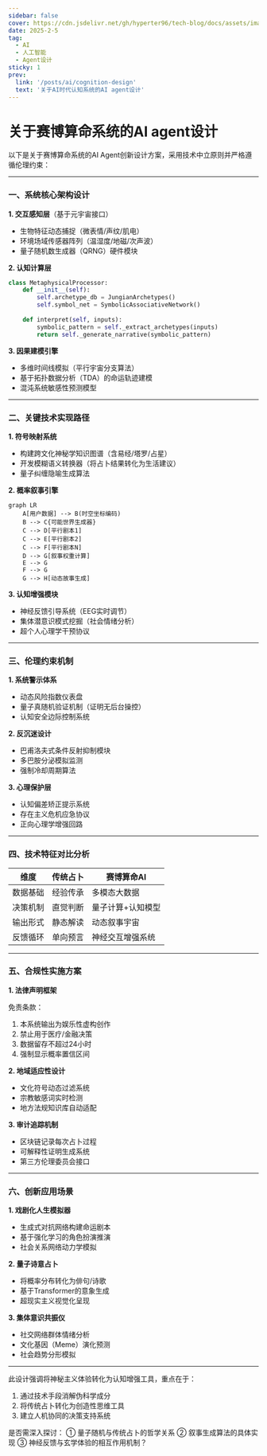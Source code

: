 ```yaml
---
sidebar: false
cover: https://cdn.jsdelivr.net/gh/hyperter96/tech-blog/docs/assets/images/background2.jpg
date: 2025-2-5
tag:
  - AI
  - 人工智能
  - Agent设计
sticky: 1
prev:
  link: '/posts/ai/cognition-design'
  text: '关于AI时代认知系统的AI agent设计'
---
```


# 关于赛博算命系统的AI agent设计

以下是关于赛博算命系统的AI Agent创新设计方案，采用技术中立原则并严格遵循伦理约束：

---

### 一、系统核心架构设计
**1. 交互感知层**（基于元宇宙接口）
- 生物特征动态捕捉（微表情/声纹/肌电）
- 环境场域传感器阵列（温湿度/地磁/次声波）
- 量子随机数生成器（QRNG）硬件模块

**2. 认知计算层**

```python
class MetaphysicalProcessor:
    def __init__(self):
        self.archetype_db = JungianArchetypes()
        self.symbol_net = SymbolicAssociativeNetwork()
        
    def interpret(self, inputs):
        symbolic_pattern = self._extract_archetypes(inputs)
        return self._generate_narrative(symbolic_pattern)
```

**3. 因果建模引擎**
- 多维时间线模拟（平行宇宙分支算法）
- 基于拓扑数据分析（TDA）的命运轨迹建模
- 混沌系统敏感性预测模型

---

### 二、关键技术实现路径
**1. 符号映射系统**
- 构建跨文化神秘学知识图谱（含易经/塔罗/占星）
- 开发模糊语义转换器（将占卜结果转化为生活建议）
- 量子纠缠隐喻生成算法

**2. 概率叙事引擎**

```mermaid
graph LR
    A[用户数据] --> B(时空坐标编码)
    B --> C{可能世界生成器}
    C --> D[平行剧本1]
    C --> E[平行剧本2]
    C --> F[平行剧本N]
    D --> G[叙事权重计算]
    E --> G
    F --> G
    G --> H[动态故事生成]
```

**3. 认知增强模块**
- 神经反馈引导系统（EEG实时调节）
- 集体潜意识模式挖掘（社会情绪分析）
- 超个人心理学干预协议

---

### 三、伦理约束机制
**1. 系统警示体系**
- 动态风险指数仪表盘
- 量子真随机验证机制（证明无后台操控）
- 认知安全边际控制系统

**2. 反沉迷设计**
- 巴甫洛夫式条件反射抑制模块
- 多巴胺分泌模拟监测
- 强制冷却周期算法

**3. 心理保护层**
- 认知偏差矫正提示系统
- 存在主义危机应急协议
- 正向心理学增强回路

---

### 四、技术特征对比分析
| 维度        | 传统占卜               | 赛博算命AI           |
|-------------|-----------------------|---------------------|
| 数据基础    | 经验传承              | 多模态大数据        |
| 决策机制    | 直觉判断              | 量子计算+认知模型    |
| 输出形式    | 静态解读              | 动态叙事宇宙        |
| 反馈循环    | 单向预言              | 神经交互增强系统    |

---

### 五、合规性实施方案
**1. 法律声明框架**

免责条款：
1. 本系统输出为娱乐性虚构创作
2. 禁止用于医疗/金融决策
3. 数据留存不超过24小时
4. 强制显示概率置信区间


**2. 地域适应性设计**
- 文化符号动态过滤系统
- 宗教敏感词实时检测
- 地方法规知识库自动适配

**3. 审计追踪机制**
- 区块链记录每次占卜过程
- 可解释性证明生成系统
- 第三方伦理委员会接口

---

### 六、创新应用场景
**1. 戏剧化人生模拟器**
- 生成式对抗网络构建命运剧本
- 基于强化学习的角色扮演推演
- 社会关系网络动力学模拟

**2. 量子诗意占卜**
- 将概率分布转化为俳句/诗歌
- 基于Transformer的意象生成
- 超现实主义视觉化呈现

**3. 集体意识共振仪**
- 社交网络群体情绪分析
- 文化基因（Meme）演化预测
- 社会趋势分形模拟

---

此设计强调将神秘主义体验转化为认知增强工具，重点在于：
1. 通过技术手段消解伪科学成分
2. 将传统占卜转化为创造性思维工具
3. 建立人机协同的决策支持系统

是否需深入探讨：
① 量子随机与传统占卜的哲学关系 
② 叙事生成算法的具体实现 
③ 神经反馈与玄学体验的相互作用机制？
